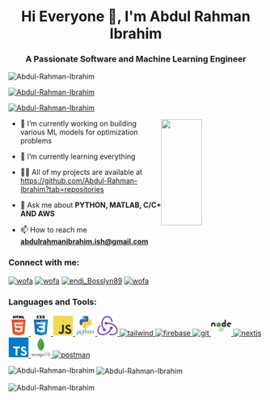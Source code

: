 <h1 align="center">Hi Everyone 👋, I'm Abdul Rahman Ibrahim</h1>
<h3 align="center">A Passionate Software and Machine Learning Engineer</h3>
<p align="left"> <img src="https://komarev.com/ghpvc/?username=Abdul-Rahman-Ibrahim&label=Profile%20views&color=0e75b6&style=flat" alt="Abdul-Rahman-Ibrahim" /> </p>
<p align="left"> <a href="https://github.com/ryo-ma/github-profile-trophy"><img src="https://github-profile-trophy.vercel.app/?username=Abdul-Rahman-Ibrahim" alt="Abdul-Rahman-Ibrahim" /></a> </p>

<p align="left"> <a href="https://twitter.com/Fendi_Bosslyn89" target="blank"><img src="https://img.shields.io/twitter/follow/Fendi_Bosslyn89?logo=twitter&style=for-the-badge" alt="Abdul-Rahman-Ibrahim" /></a> </p>
<img align="right" width="40%" height="210" src="https://user-images.githubusercontent.com/74038190/219923823-bf1ce878-c6b8-4faa-be07-93e6b1006521.gif" />


- 🔭 I’m currently working on building various ML models for optimization problems

- 🌱 I’m currently learning everything

- 👨‍💻 All of my projects are available at https://github.com/Abdul-Rahman-Ibrahim?tab=repositories

- 💬 Ask me about **PYTHON, MATLAB, C/C+ AND AWS**

- 📫 How to reach me **abdulrahmanibrahim.ish@gmail.com**


<h3 align="left">Connect with me:</h3>
<div align="left">
<a href="https://www.facebook.com/abdulrahman.ibrahim.56232" target="blank"><img align="center" src="https://raw.githubusercontent.com/rahuldkjain/github-profile-readme-generator/master/src/images/icons/Social/facebook.svg" alt="wofa" height="30" width="40" /></a>
<a href="https://www.instagram.com/wofa00/?hl=en" target="blank"><img align="center" src="https://raw.githubusercontent.com/rahuldkjain/github-profile-readme-generator/master/src/images/icons/Social/instagram.svg" alt="wofa" height="30" width="40" /></a>
<a href="" target="blank"><img align="center" src="https://raw.githubusercontent.com/rahuldkjain/github-profile-readme-generator/master/src/images/icons/Social/twitter.svg" alt="endi_Bosslyn89" height="30" width="40" /></a>
<a href="" target="blank"><img align="center" src="https://raw.githubusercontent.com/rahuldkjain/github-profile-readme-generator/master/src/images/icons/Social/linked-in-alt.svg" alt="wofa" height="30" width="40" /></a
</div>

<h3 align="left">Languages and Tools:</h3>
      <p align="left">
        <a href="https://www.w3.org/html/" target="_blank" rel="noreferrer">
          <img
            src="https://raw.githubusercontent.com/devicons/devicon/master/icons/html5/html5-original-wordmark.svg"
            alt="html5"
            width="40"
            height="40"
          />
        </a>
        <a
          href="https://www.w3schools.com/css/"
          target="_blank"
          rel="noreferrer"
        >
          <img
            src="https://raw.githubusercontent.com/devicons/devicon/master/icons/css3/css3-original-wordmark.svg"
            alt="css3"
            width="40"
            height="40"
          />
        </a>
        <a
          href="https://developer.mozilla.org/en-US/docs/Web/JavaScript"
          target="_blank"
          rel="noreferrer"
        >
          <img
            src="https://raw.githubusercontent.com/devicons/devicon/master/icons/javascript/javascript-original.svg"
            alt="javascript"
            width="40"
            height="40"
          />
        </a>
        <a href="https://python.org/" target="_blank" rel="noreferrer">
          <img
            src="https://raw.githubusercontent.com/devicons/devicon/master/icons/python/python-original-wordmark.svg"
            alt="python"
            width="40"
            height="40"
          />
        </a>
        <a href="https://matlab.org" target="_blank" rel="noreferrer">
          <img
            src="https://raw.githubusercontent.com/devicons/devicon/master/icons/redux/redux-original.svg"
            alt="redux"
            width="40"
            height="40"
          />
        </a>
        <a href="https://tailwindcss.com/" target="_blank" rel="noreferrer">
          <img
            src="https://www.vectorlogo.zone/logos/tailwindcss/tailwindcss-icon.svg"
            alt="tailwind"
            width="40"
            height="40"
          />
        </a>
        <a href="https://firebase.google.com/" target="_blank" rel="noreferrer">
          <img
            src="https://www.vectorlogo.zone/logos/firebase/firebase-icon.svg"
            alt="firebase"
            width="40"
            height="40"
          />
        </a>
        <a href="https://git-scm.com/" target="_blank" rel="noreferrer">
          <img
            src="https://www.vectorlogo.zone/logos/git-scm/git-scm-icon.svg"
            alt="git"
            width="40"
            height="40"
          />
        </a>
        <a href="https://nodejs.org" target="_blank" rel="noreferrer">
          <img
            src="https://raw.githubusercontent.com/devicons/devicon/master/icons/nodejs/nodejs-original-wordmark.svg"
            alt="nodejs"
            width="40"
            height="40"
          />
        </a>
        <a href="https://nextjs.org/" target="_blank" rel="noreferrer">
          <img
            src="https://cdn.worldvectorlogo.com/logos/nextjs-2.svg"
            alt="nextjs"
            width="40"
            height="40"
          />
        </a>
         <a href="https://www.typescriptlang.org/" target="_blank" rel="noreferrer"> <img src="https://raw.githubusercontent.com/devicons/devicon/master/icons/typescript/typescript-original.svg" 
         alt="typescript" width="40" height="40"/> </a> 
        <a href="https://www.mongodb.com/" target="_blank" rel="noreferrer">
          <img
            src="https://raw.githubusercontent.com/devicons/devicon/master/icons/mongodb/mongodb-original-wordmark.svg"
            alt="mongodb"
            width="40"
            height="40"
          />
        </a>
        <a href="https://postman.com" target="_blank" rel="noreferrer">
          <img
            src="https://www.vectorlogo.zone/logos/getpostman/getpostman-icon.svg"
            alt="postman"
            width="40"
            height="40"
          />
        </a>
      </p>

<p><img align="left" src="https://github-readme-stats.vercel.app/api/top-langs?username=Abdul-Rahman-Ibrahim&show_icons=true&locale=en&layout=compact" alt="Abdul-Rahman-Ibrahim" /></p>

<p>&nbsp;<img align="center" src="https://github-readme-stats.vercel.app/api?username=Abdul-Rahman-Ibrahim&show_icons=true&locale=en" alt="Abdul-Rahman-Ibrahim" /></p>

<p><img align="center" src="https://github-readme-streak-stats.herokuapp.com/?user=Abdul-Rahman-Ibrahim&" alt="Abdul-Rahman-Ibrahim" /></p>



